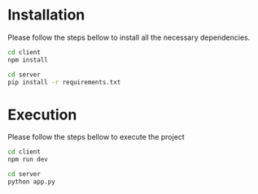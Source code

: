 # Installation

Please follow the steps bellow to install all the necessary dependencies.

```bash
cd client
npm install
```

```bash
cd server
pip install -r requirements.txt
```

# Execution

Please follow the steps bellow to execute the project

```bash
cd client
npm run dev
```

```bash
cd server
python app.py
```
